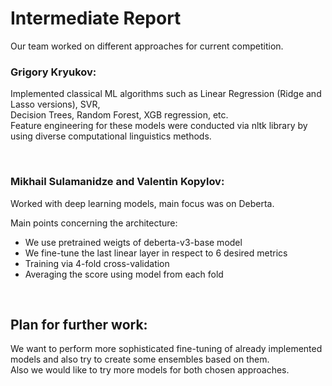 # Intermediate Report

Our team worked on different approaches for current competition.

### Grigory Kryukov:
Implemented classical ML algorithms such as Linear Regression (Ridge and Lasso versions), SVR,
<br />
Decision Trees, Random Forest, XGB regression, etc.
<br />
Feature engineering for these models were conducted via nltk library by using diverse computational linguistics methods.

<br />

### Mikhail Sulamanidze and Valentin Kopylov:
Worked with deep learning models, main focus was on Deberta. 

Main points concerning the architecture:
* We use pretrained weigts of deberta-v3-base model 
* We fine-tune the last linear layer in respect to 6 desired metrics
* Training via 4-fold cross-validation
* Averaging the score using model from each fold

<br />

## Plan for further work:
We want to perform more sophisticated fine-tuning of already implemented models and also try to create some ensembles based on them.
<br />
Also we would like to try more models for both chosen approaches.

